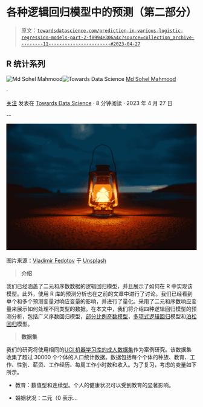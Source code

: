 # 各种逻辑回归模型中的预测（第二部分）

> 原文：[`towardsdatascience.com/prediction-in-various-logistic-regression-models-part-2-f8994e306a4c?source=collection_archive---------11-----------------------#2023-04-27`](https://towardsdatascience.com/prediction-in-various-logistic-regression-models-part-2-f8994e306a4c?source=collection_archive---------11-----------------------#2023-04-27)

## R 统计系列

[](https://mdsohel-mahmood.medium.com/?source=post_page-----f8994e306a4c--------------------------------)![Md Sohel Mahmood](https://mdsohel-mahmood.medium.com/?source=post_page-----f8994e306a4c--------------------------------)[](https://towardsdatascience.com/?source=post_page-----f8994e306a4c--------------------------------)![Towards Data Science](https://towardsdatascience.com/?source=post_page-----f8994e306a4c--------------------------------) [Md Sohel Mahmood](https://mdsohel-mahmood.medium.com/?source=post_page-----f8994e306a4c--------------------------------)

·

[关注](https://medium.com/m/signin?actionUrl=https%3A%2F%2Fmedium.com%2F_%2Fsubscribe%2Fuser%2Fd4a38d280273&operation=register&redirect=https%3A%2F%2Ftowardsdatascience.com%2Fprediction-in-various-logistic-regression-models-part-2-f8994e306a4c&user=Md+Sohel+Mahmood&userId=d4a38d280273&source=post_page-d4a38d280273----f8994e306a4c---------------------post_header-----------) 发表在 [Towards Data Science](https://towardsdatascience.com/?source=post_page-----f8994e306a4c--------------------------------) · 8 分钟阅读 · 2023 年 4 月 27 日

--

[](https://medium.com/m/signin?actionUrl=https%3A%2F%2Fmedium.com%2F_%2Fbookmark%2Fp%2Ff8994e306a4c&operation=register&redirect=https%3A%2F%2Ftowardsdatascience.com%2Fprediction-in-various-logistic-regression-models-part-2-f8994e306a4c&source=-----f8994e306a4c---------------------bookmark_footer-----------)![](img/5c26d66472baa3d5092e9d3b71163bc3.png)

图片来源：[Vladimir Fedotov](https://unsplash.com/@fedotov_vs?utm_source=unsplash&utm_medium=referral&utm_content=creditCopyText) 于 [Unsplash](https://unsplash.com/backgrounds/colors/light?utm_source=unsplash&utm_medium=referral&utm_content=creditCopyText)

> **介绍**

我们已经涵盖了二元和序数数据的逻辑回归模型，并且展示了如何在 R 中实现该模型。此外，使用 R 库的预测分析也在之前的文章中进行了讨论。我们已经看到单个和多个预测变量对响应变量的影响，并进行了量化。采用了二元和序数响应变量来展示如何处理不同类型的数据。在本文中，我们将介绍四种逻辑回归模型的预测分析，包括广义序数回归模型，[部分比例奇数模型](https://medium.com/towards-data-science/partial-proportional-odd-model-in-r-dc5face36e40)，[多项式逻辑回归](https://medium.com/towards-data-science/multinomial-logistic-regression-in-r-428d9bb7dc70)模型和[泊松回归](https://medium.com/towards-data-science/poisson-regression-in-r-957752266a34)模型。

> **数据集**

我们的研究将使用相同的[UCI 机器学习库的成人数据集](https://archive.ics.uci.edu/ml/datasets/adult)作为案例研究。该数据集收集了超过 30000 个个体的人口统计数据。数据包括每个个体的种族、教育、工作、性别、薪资、工作经历、每周工作小时数和收入。为了复习，考虑的变量如下所示。

+   教育：数值型和连续型。个人的健康状况可以受到教育的显著影响。

+   婚姻状况：二元（0 表示...
